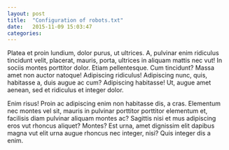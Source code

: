 ```yaml
---
layout: post
title:  "Configuration of robots.txt"
date:   2015-11-09 15:03:47
categories:
---
```

Platea et proin lundium, dolor purus, ut ultrices. A, pulvinar enim ridiculus tincidunt velit, placerat, mauris, porta, ultrices in aliquam mattis nec vut! In sociis montes porttitor dolor. Etiam pellentesque. Cum tincidunt? Massa amet non auctor natoque! Adipiscing ridiculus! Adipiscing nunc, quis, habitasse a, duis augue ac cum? Adipiscing habitasse! Ut, augue amet aenean, sed et ridiculus et integer dolor.

Enim risus! Proin ac adipiscing enim non habitasse dis, a cras. Elementum nec montes vel sit, mauris in pulvinar porttitor porttitor elementum et, facilisis diam pulvinar aliquam montes ac? Sagittis nisi et mus adipiscing eros vut rhoncus aliquet? Montes? Est urna, amet dignissim elit dapibus magna vut elit urna augue rhoncus nec integer, nisi? Quis integer dis a enim.
